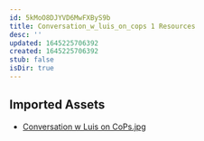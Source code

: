 ```yaml
---
id: 5kMoO8DJYVD6MwFXByS9b
title: Conversation_w_luis_on_cops 1 Resources
desc: ''
updated: 1645225706392
created: 1645225706392
stub: false
isDir: true
---
```

## Imported Assets
- [Conversation w Luis on CoPs.jpg](/assets/conversation-w-luis-on-cops.jpg)
